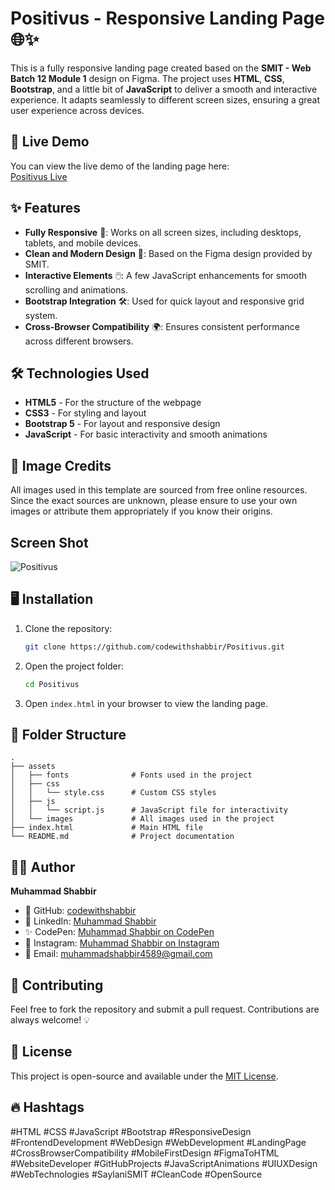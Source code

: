 # Positivus - Responsive Landing Page 🌐✨

This is a fully responsive landing page created based on the **SMIT - Web Batch 12 Module 1** design on Figma. The project uses **HTML**, **CSS**, **Bootstrap**, and a little bit of **JavaScript** to deliver a smooth and interactive experience. It adapts seamlessly to different screen sizes, ensuring a great user experience across devices.

## 🚀 Live Demo

You can view the live demo of the landing page here:  
[Positivus Live](https://codewithshabbir.github.io/Positivus/)

## ✨ Features

- **Fully Responsive** 📱: Works on all screen sizes, including desktops, tablets, and mobile devices.
- **Clean and Modern Design** 🎨: Based on the Figma design provided by SMIT.
- **Interactive Elements** 🖱️: A few JavaScript enhancements for smooth scrolling and animations.
- **Bootstrap Integration** 🛠️: Used for quick layout and responsive grid system.
- **Cross-Browser Compatibility** 🌍: Ensures consistent performance across different browsers.

## 🛠️ Technologies Used

- **HTML5** - For the structure of the webpage
- **CSS3** - For styling and layout
- **Bootstrap 5** - For layout and responsive design
- **JavaScript** - For basic interactivity and smooth animations

## 📸 Image Credits

All images used in this template are sourced from free online resources. Since the exact sources are unknown, please ensure to use your own images or attribute them appropriately if you know their origins.

## Screen Shot
![Positivus](https://codewithshabbir.github.io/Positivus/assets/images/positivus-screenshot.png)

## 🖥️ Installation

1. Clone the repository:
    ```bash
    git clone https://github.com/codewithshabbir/Positivus.git
    ```

2. Open the project folder:
    ```bash
    cd Positivus
    ```

3. Open `index.html` in your browser to view the landing page.

## 📂 Folder Structure

```
.
├── assets
│   ├── fonts              # Fonts used in the project
│   ├── css
│   │   └── style.css      # Custom CSS styles
│   ├── js
│   │   └── script.js      # JavaScript file for interactivity
│   └── images             # All images used in the project
├── index.html             # Main HTML file
└── README.md              # Project documentation
```

## 👨‍💻 Author

**Muhammad Shabbir**  
- 🐙 GitHub: [codewithshabbir](https://github.com/codewithshabbir)  
- 💼 LinkedIn: [Muhammad Shabbir](https://www.linkedin.com/in/muhammad-shabbir-b0b9a1220/)  
- ✨ CodePen: [Muhammad Shabbir on CodePen](https://codepen.io/codewithshabbir)  
- 📸 Instagram: [Muhammad Shabbir on Instagram](https://www.instagram.com/codewithshabbir/)  
- 📧 Email: [muhammadshabbir4589@gmail.com](mailto:muhammadshabbir4589@gmail.com)

## 🤝 Contributing

Feel free to fork the repository and submit a pull request. Contributions are always welcome! 💡

## 📜 License

This project is open-source and available under the [MIT License](LICENSE).

## 🔥 Hashtags

#HTML #CSS #JavaScript #Bootstrap #ResponsiveDesign #FrontendDevelopment #WebDesign #WebDevelopment #LandingPage #CrossBrowserCompatibility #MobileFirstDesign #FigmaToHTML #WebsiteDeveloper #GitHubProjects #JavaScriptAnimations #UIUXDesign #WebTechnologies #SaylaniSMIT #CleanCode #OpenSource